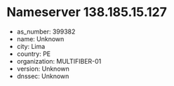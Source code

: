 # Nameserver 138.185.15.127

* as_number: 399382
* name: Unknown
* city: Lima
* country: PE
* organization: MULTIFIBER-01
* version: Unknown
* dnssec: Unknown

